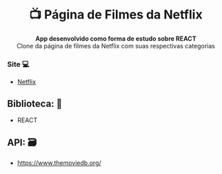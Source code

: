 <h1 align="center">📺 Página de Filmes da Netflix</h1>
<p align="center">
  <strong>App desenvolvido como forma de estudo sobre REACT</strong>
  <br>
  <span>Clone da página de filmes da Netflix com suas respectivas categorias</span>
</p>




### Site 💻

- [Netflix](https://netflix-react-matheusdias20.vercel.app/)

## Biblioteca: 📙
- REACT


## API: 🗃️
- https://www.themoviedb.org/

